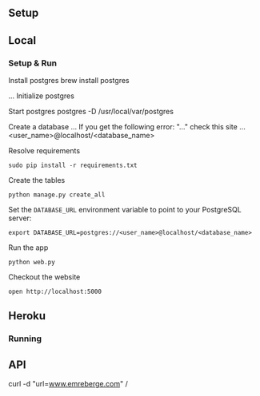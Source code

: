 
Setup
-----

Local
-----

### Setup & Run

Install postgres
	brew install postgres
	
... Initialize postgres

Start postgres
	postgres -D /usr/local/var/postgres
	
Create a database
	...
	If you get the following error: "..." check this site ...
	<user_name>@localhost/<database_name>
	
Resolve requirements

	sudo pip install -r requirements.txt
		
Create the tables

	python manage.py create_all
	
Set the `DATABASE_URL` environment variable to point to your PostgreSQL server:

	export DATABASE_URL=postgres://<user_name>@localhost/<database_name>
	
Run the app 

	python web.py
	
Checkout the website

	open http://localhost:5000
	

Heroku
------
		
### Running


###

API
---

curl -d "url=www.emreberge.com" <short-url-site>/
	